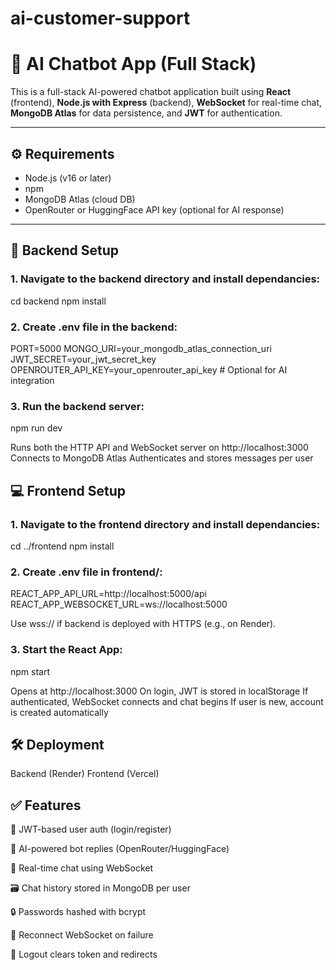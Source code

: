 # ai-customer-support
# 🧠 AI Chatbot App (Full Stack)

This is a full-stack AI-powered chatbot application built using **React** (frontend), **Node.js with Express** (backend), **WebSocket** for real-time chat, **MongoDB Atlas** for data persistence, and **JWT** for authentication.

---

## ⚙️ Requirements

- Node.js (v16 or later)
- npm
- MongoDB Atlas (cloud DB)
- OpenRouter or HuggingFace API key (optional for AI response)

---

## 🔧 Backend Setup
### 1. Navigate to the backend directory and install dependancies:
cd backend
npm install

### 2. Create .env file in the backend:
PORT=5000
MONGO_URI=your_mongodb_atlas_connection_uri
JWT_SECRET=your_jwt_secret_key
OPENROUTER_API_KEY=your_openrouter_api_key   # Optional for AI integration

### 3. Run the backend server:
npm run dev

Runs both the HTTP API and WebSocket server on http://localhost:3000
Connects to MongoDB Atlas
Authenticates and stores messages per user

## 💻 Frontend Setup
### 1. Navigate to the frontend directory and install dependancies:
cd ../frontend
npm install

### 2. Create .env file in frontend/:
REACT_APP_API_URL=http://localhost:5000/api
REACT_APP_WEBSOCKET_URL=ws://localhost:5000

Use wss:// if backend is deployed with HTTPS (e.g., on Render).

### 3. Start the React App:
npm start

Opens at http://localhost:3000
On login, JWT is stored in localStorage
If authenticated, WebSocket connects and chat begins
If user is new, account is created automatically

## 🛠️ Deployment
Backend (Render)
Frontend (Vercel)

## ✅ Features
👥 JWT-based user auth (login/register)

🧠 AI-powered bot replies (OpenRouter/HuggingFace)

💬 Real-time chat using WebSocket

🗃️ Chat history stored in MongoDB per user

🔒 Passwords hashed with bcrypt

🔁 Reconnect WebSocket on failure

🚪 Logout clears token and redirects